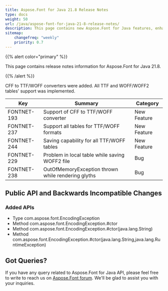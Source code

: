 ```yaml
---
title: Aspose.Font for Java 21.8 Release Notes
type: docs
weight: 50
url: /java/aspose-font-for-java-21-8-release-notes/
description: This page contains new Aspose.Font for Java features, enhancement, and bug fixes in 2021, version 21.8. 
sitemap:
    changefreq: "weekly"
    priority: 0.7
---
```


{{% alert color="primary" %}} 

This page contains release notes information for Aspose.Font for Java 21.8.

{{% /alert %}} 

CFF to TTF/WOFF converters were added. All TTF and WOFF/WOFF2 tables' support was implemented.

| Key | Summary | Category |
|---|---|---|
| FONTNET-193 | Support of CFF to TTF/WOFF converter | New Feature |
| FONTNET-237 | Support all tables for TTF/WOFF formats | New Feature |
| FONTNET-244 | Saving capability for all TTF/WOFF tables | New Feature |
| FONTNET-229 | Problem in local table while saving WOFF2 file | Bug |
| FONTNET-238 | OutOfMemoryException thrown while rendering glyths | Bug |


## Public API and Backwards Incompatible Changes

### Added APIs
* Type com.aspose.font.EncodingException
* Method com.aspose.font.EncodingException.#ctor
* Method com.aspose.font.EncodingException.#ctor(java.lang.String)
* Method com.aspose.font.EncodingException.#ctor(java.lang.String,java.lang.RuntimeException)

## Got Queries?
If you have any query related to Aspose.Font for Java API, please feel free to write to reach us on [Aspose.Font forum](https://forum.aspose.com/c/font/). We'll be glad to assist you with your inquiries.
